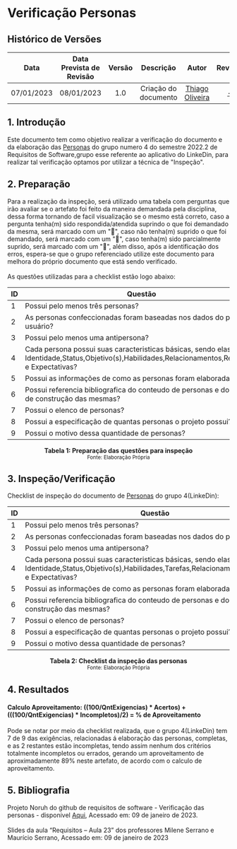 # **Verificação Personas**
## **Histórico de Versões**
|Data|Data Prevista de Revisão|Versão|Descrição|Autor|Revisor|
| :----------: |:-----------:| :------: | :-----------: | :---------: |:---------: |
|07/01/2023|08/01/2023|1.0|Criação do documento| [Thiago Oliveira](https://github.com/Thiab394) | [-](https://github.com/) |

## **1. Introdução**
Este documento tem como objetivo realizar a verificação do documento e da elaboração das [Personas](https://requisitos-de-software.github.io/2022.2-LinkedIn/elicitacao/personas/) 
do grupo numero 4 do semestre 2022.2 de Requisitos de Software,grupo esse referente ao aplicativo do LinkeDin, para realizar tal verificação optamos por utilizar
a técnica de "Inspeção".
## **2. Preparação**
Para a realização da inspeção, será utilizado uma tabela com perguntas que irão avaliar se o artefato foi feito da maneira demandada pela disciplina, dessa forma
tornando de facil visualização se o mesmo está correto, caso a pergunta tenha(m) sido respondida/atendida suprindo o que foi demandado da mesma, será marcado com um "🥇",
caso não tenha(m) suprido o que foi demandado, será marcado com um "🥉", caso tenha(m) sido parcialmente suprido, será marcado com um "🥈", além disso, após a identificação
dos erros, espera-se que o grupo referenciado utilize este documento para melhora do próprio documento que está sendo verificado.<br><br>
As questões utilizadas para a checklist estão logo abaixo:

<center>

|ID|Questão|Inspeção|
|-----|----|------|
|1|Possui pelo menos três personas?||
|2|As personas confeccionadas foram baseadas nos dados do perfil de usuário?||
|3|Possui pelo menos uma antipersona?||
|4|Cada persona possui suas caracteristicas básicas, sendo elas: Identidade,Status,Objetivo(s),Habilidades,Relacionamentos,Requisitos e Expectativas?||
|5|Possui as informações de como as personas foram elaboradas?||
|6|Possui referencia bibliografica do conteudo de personas e do metodo de construção das mesmas?||
|7|Possui o elenco de personas?||
|8|Possui a especificação de quantas personas o projeto possui?||
|9|Possui o motivo dessa quantidade de personas?||
  
</center>

<figcaption align='center'>
    <b>Tabela 1: Preparação das questões para inspeção </b>
    <br><small> Fonte: Elaboração Própria </small>
</figcaption>

## **3. Inspeção/Verificação**
Checklist de inspeção do documento de [Personas](https://requisitos-de-software.github.io/2022.2-LinkedIn/elicitacao/personas/) do grupo 4(LinkeDin):

<center>

|ID|Questão|Inspeção|
|-----|----|------|
|1|Possui pelo menos três personas?|🥇|
|2|As personas confeccionadas foram baseadas nos dados do perfil de usuário?|🥈|
|3|Possui pelo menos uma antipersona?|🥇|
|4|Cada persona possui suas caracteristicas básicas, sendo elas: Identidade,Status,Objetivo(s),Habilidades,Tarefas,Relacionamentos,Requisitos e Expectativas?|🥈|
|5|Possui as informações de como as personas foram elaboradas?|🥇|
|6|Possui referencia bibliografica do conteudo de personas e do metodo de construção das mesmas?|🥇|
|7|Possui o elenco de personas?|🥇|
|8|Possui a especificação de quantas personas o projeto possui?|🥇|
|9|Possui o motivo dessa quantidade de personas?|🥇|
  
</center>

<figcaption align='center'>
    <b>Tabela 2: Checklist da inspeção das personas </b>
    <br><small> Fonte: Elaboração Própria </small>
</figcaption>

## **4. Resultados**
#### **Calculo Aproveitamento:** ((100/QntExigencias) * Acertos) + (((100/QntExigencias) * Incompletos)/2) = % de Aproveitamento<br>
Pode se notar por meio da checklist realizada, que o grupo 4(LinkeDin) tem 7 de 9 das exigências, relacionadas á elaboração das personas, completas, e as 2 restantes
estão incompletas, tendo assim nenhum dos critérios totalmente incompletos ou errados, gerando um aproveitamento de aproximadamente 89% neste artefato, de acordo com o calculo de aproveitamento.
## **5. Bibliografia**
Projeto Noruh do github de requisitos de software - Verificação das personas - disponivel [Aqui](https://requisitos-de-software.github.io/2022.1-Noruh/analise/verificacao/personas/), Acessado em: 09 de janeiro de 2023.<br><br> 
Slides da aula “Requisitos – Aula 23” dos professores Milene Serrano e Maurício Serrano, Acessado em: 09 de janeiro de 2023
